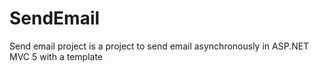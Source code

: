 # SendEmail
Send email project is a project to send email asynchronously in ASP.NET MVC 5 with a template
